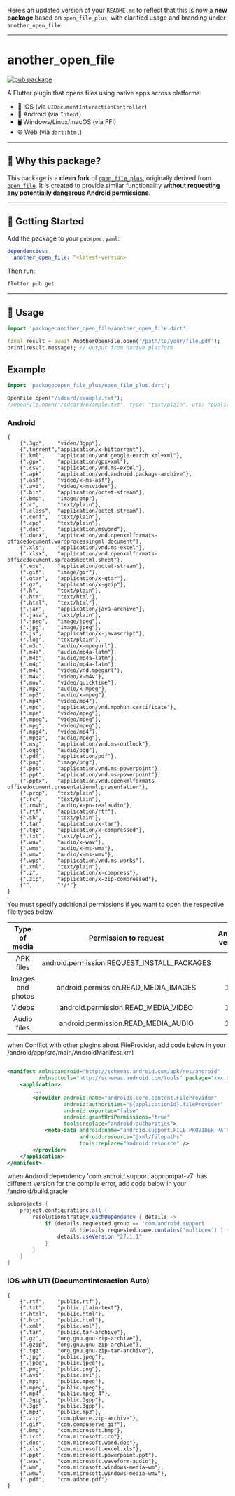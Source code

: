 Here’s an updated version of your `README.md` to reflect that this is now a **new package** based on `open_file_plus`, with clarified usage and branding under `another_open_file`.

---

# another\_open\_file

[![pub package](https://img.shields.io/pub/v/another_open_file.svg)](https://pub.dev/packages/another_open_file)

A Flutter plugin that opens files using native apps across platforms:

* 📱 iOS (via `UIDocumentInteractionController`)
* 🤖 Android (via `Intent`)
* 🖥️ Windows/Linux/macOS (via FFI)
* 🌐 Web (via `dart:html`)

---

## 🔧 Why this package?

This package is a **clean fork** of [`open_file_plus`](https://pub.dev/packages/open_file_plus), originally derived from [`open_file`](https://github.com/crazecoder/open_file). It is created to provide similar functionality **without requesting any potentially dangerous Android permissions**.

---

## 🚀 Getting Started

Add the package to your `pubspec.yaml`:

```yaml
dependencies:
  another_open_file: ^<latest-version>
```

Then run:

```bash
flutter pub get
```

---

## 📝 Usage

```dart
import 'package:another_open_file/another_open_file.dart';

final result = await AnotherOpenFile.open('/path/to/your/file.pdf');
print(result.message); // Output from native platform
```
## Example

```dart
import 'package:open_file_plus/open_file_plus.dart';

OpenFile.open("/sdcard/example.txt");
//OpenFile.open("/sdcard/example.txt", type: "text/plain", uti: "public.plain-text");
```

### Android

```
{
    {".3gp",    "video/3gpp"},
    {".torrent","application/x-bittorrent"},
    {".kml",    "application/vnd.google-earth.kml+xml"},
    {".gpx",    "application/gpx+xml"},
    {".csv",    "application/vnd.ms-excel"},
    {".apk",    "application/vnd.android.package-archive"},
    {".asf",    "video/x-ms-asf"},
    {".avi",    "video/x-msvideo"},
    {".bin",    "application/octet-stream"},
    {".bmp",    "image/bmp"},
    {".c",      "text/plain"},
    {".class",  "application/octet-stream"},
    {".conf",   "text/plain"},
    {".cpp",    "text/plain"},
    {".doc",    "application/msword"},
    {".docx",   "application/vnd.openxmlformats-officedocument.wordprocessingml.document"},
    {".xls",    "application/vnd.ms-excel"},
    {".xlsx",   "application/vnd.openxmlformats-officedocument.spreadsheetml.sheet"},
    {".exe",    "application/octet-stream"},
    {".gif",    "image/gif"},
    {".gtar",   "application/x-gtar"},
    {".gz",     "application/x-gzip"},
    {".h",      "text/plain"},
    {".htm",    "text/html"},
    {".html",   "text/html"},
    {".jar",    "application/java-archive"},
    {".java",   "text/plain"},
    {".jpeg",   "image/jpeg"},
    {".jpg",    "image/jpeg"},
    {".js",     "application/x-javascript"},
    {".log",    "text/plain"},
    {".m3u",    "audio/x-mpegurl"},
    {".m4a",    "audio/mp4a-latm"},
    {".m4b",    "audio/mp4a-latm"},
    {".m4p",    "audio/mp4a-latm"},
    {".m4u",    "video/vnd.mpegurl"},
    {".m4v",    "video/x-m4v"},
    {".mov",    "video/quicktime"},
    {".mp2",    "audio/x-mpeg"},
    {".mp3",    "audio/x-mpeg"},
    {".mp4",    "video/mp4"},
    {".mpc",    "application/vnd.mpohun.certificate"},
    {".mpe",    "video/mpeg"},
    {".mpeg",   "video/mpeg"},
    {".mpg",    "video/mpeg"},
    {".mpg4",   "video/mp4"},
    {".mpga",   "audio/mpeg"},
    {".msg",    "application/vnd.ms-outlook"},
    {".ogg",    "audio/ogg"},
    {".pdf",    "application/pdf"},
    {".png",    "image/png"},
    {".pps",    "application/vnd.ms-powerpoint"},
    {".ppt",    "application/vnd.ms-powerpoint"},
    {".pptx",   "application/vnd.openxmlformats-officedocument.presentationml.presentation"},
    {".prop",   "text/plain"},
    {".rc",     "text/plain"},
    {".rmvb",   "audio/x-pn-realaudio"},
    {".rtf",    "application/rtf"},
    {".sh",     "text/plain"},
    {".tar",    "application/x-tar"},
    {".tgz",    "application/x-compressed"},
    {".txt",    "text/plain"},
    {".wav",    "audio/x-wav"},
    {".wma",    "audio/x-ms-wma"},
    {".wmv",    "audio/x-ms-wmv"},
    {".wps",    "application/vnd.ms-works"},
    {".xml",    "text/plain"},
    {".z",      "application/x-compress"},
    {".zip",    "application/x-zip-compressed"},
    {"",        "*/*"}
}
```

You must specify additional permissions if you want to open the respective file types below

|   Type of media   |            Permission to request            | Android version |
|:-----------------:|:-------------------------------------------:|:---------------:|
|     APK files     | android.permission.REQUEST_INSTALL_PACKAGES |        -        |
| Images and photos |    android.permission.READ_MEDIA_IMAGES     |       13+       |
|      Videos       |     android.permission.READ_MEDIA_VIDEO     |       13+       |
|    Audio files    |     android.permission.READ_MEDIA_AUDIO     |       13+       |

when Conflict with other plugins about FileProvider, add code below in your /android/app/src/main/AndroidManifest.xml

```xml

<manifest xmlns:android="http://schemas.android.com/apk/res/android"
          xmlns:tools="http://schemas.android.com/tools" package="xxx.xxx.xxxxx">
    <application>
        ...
        <provider android:name="androidx.core.content.FileProvider"
                  android:authorities="${applicationId}.fileProvider"
                  android:exported="false"
                  android:grantUriPermissions="true"
                  tools:replace="android:authorities">
            <meta-data android:name="android.support.FILE_PROVIDER_PATHS"
                       android:resource="@xml/filepaths"
                       tools:replace="android:resource" />
        </provider>
    </application>
</manifest>
```

when Android dependency 'com.android.support:appcompat-v7' has different version for the compile
error, add code below in your /android/build.gradle

```gradle
subprojects {
    project.configurations.all {
        resolutionStrategy.eachDependency { details ->
            if (details.requested.group == 'com.android.support'
                    && !details.requested.name.contains('multidex') ) {
                details.useVersion "27.1.1"
            }
        }
    }
}
```

### IOS with UTI (DocumentInteraction Auto)

```
{
    {".rtf",    "public.rtf"},
    {".txt",    "public.plain-text"},
    {".html",   "public.html"},
    {".htm",    "public.html"},
    {".xml",    "public.xml"},
    {".tar",    "public.tar-archive"},
    {".gz",     "org.gnu.gnu-zip-archive"},
    {".gzip",   "org.gnu.gnu-zip-archive"},
    {".tgz",    "org.gnu.gnu-zip-tar-archive"},
    {".jpg",    "public.jpeg"},
    {".jpeg",   "public.jpeg"},
    {".png",    "public.png"},
    {".avi",    "public.avi"},
    {".mpg",    "public.mpeg"},
    {".mpeg",   "public.mpeg"},
    {".mp4",    "public.mpeg-4"},
    {".3gpp",   "public.3gpp"},
    {".3gp",    "public.3gpp"},
    {".mp3",    "public.mp3"},
    {".zip",    "com.pkware.zip-archive"},
    {".gif",    "com.compuserve.gif"},
    {".bmp",    "com.microsoft.bmp"},
    {".ico",    "com.microsoft.ico"},
    {".doc",    "com.microsoft.word.doc"},
    {".xls",    "com.microsoft.excel.xls"},
    {".ppt",    "com.microsoft.powerpoint.​ppt"},
    {".wav",    "com.microsoft.waveform-​audio"},
    {".wm",     "com.microsoft.windows-​media-wm"},
    {".wmv",    "com.microsoft.windows-​media-wmv"},
    {".pdf",    "com.adobe.pdf"}
}
```
